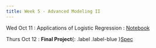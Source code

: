 ```yaml
---
title: Week 5 - Advanced Modeling II
---
```


Wed Oct 11
: Applications of Logistic Regression
   :  [Notebook](/assets/images/Lecture5.ipynb.zip)

Thurs Oct 12
: **Final Project**{: .label .label-blue }[Spec](assets/images/Homework5.ipynb.zip)
  <!--: **Due Mon 10/30 11:59**   : [Solutions](#) -->